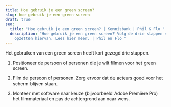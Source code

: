 ```yaml
---
title: Hoe gebruik je een green screen?
slug: hoe-gebruik-je-een-green-screen
draft: true
seo:
  title: "Hoe gebruik je een green screen? | Kennisbank | Phil & Flo "
  description: "Hoe gebruik je een green screen? Volg de drie stappen voor het
    opzetten hiervan. Lees hier meer. | Phil en Flo "
---
```

Het gebruiken van een green screen heeft kort gezegd drie stappen.

1. Positioneer de persoon of personen die je wilt filmen voor het green screen.

2. Film de persoon of personen. Zorg ervoor dat de acteurs goed voor het scherm blijven staan.

3. Monteer met software naar keuze (bijvoorbeeld Adobe Première Pro) het filmmateriaal en pas de achtergrond aan naar wens.